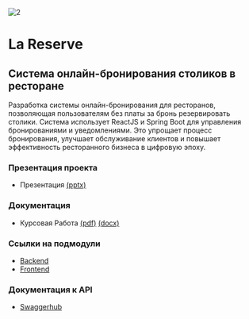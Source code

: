 ![2](https://github.com/JawharVal/LaReserve/assets/112645981/aa70a974-8802-4cb2-bc8d-1c279f40685b)

# La Reserve

## Система онлайн-бронирования столиков в ресторане
Разработка системы онлайн-бронирования для ресторанов, позволяющая пользователям без платы за бронь резервировать столики. Система использует ReactJS и Spring Boot для управления бронированиями и уведомлениями. Это упрощает процесс бронирования, улучшает обслуживание клиентов и повышает эффективность ресторанного бизнеса в цифровую эпоху.



### Презентация проекта
 - Презентация [(pptx)](https://github.com/JawharVal/LaReserve/blob/main/presentation/LA_RESERVE%20FINAL1.pptx)

### Документация
 - Курсовая Работа [(pdf)](https://github.com/JawharVal/LaReserve/blob/main/documentation/%D0%9A%D1%83%D1%80%D1%81%D0%BE%D0%B2%D0%B0%D1%8F%D1%80%D0%B0%D0%B1%D0%BE%D1%82%D0%B0/Course_Work%20Final1.pdf)  [(docx)](https://github.com/JawharVal/LaReserve/blob/main/documentation/%D0%9A%D1%83%D1%80%D1%81%D0%BE%D0%B2%D0%B0%D1%8F%D1%80%D0%B0%D0%B1%D0%BE%D1%82%D0%B0/Course_Work%20Final.docx) 

### Ссылки на подмодули
 - [Backend](https://github.com/JawharVal/BackEndRestaurantLaReserve/tree/ea9da26db0993f4a6c529b5fda76e09cd6186731)
 - [Frontend](https://github.com/JawharVal/FrontEndRestaurentLaReserve/tree/89d6f2b38161d0bdff011eb8bef0173eb3d552cd)

### Документация к API
 - [Swaggerhub](https://app.swaggerhub.com/apis/JAWHARMAATOUK1/La_Reserve/v2)
